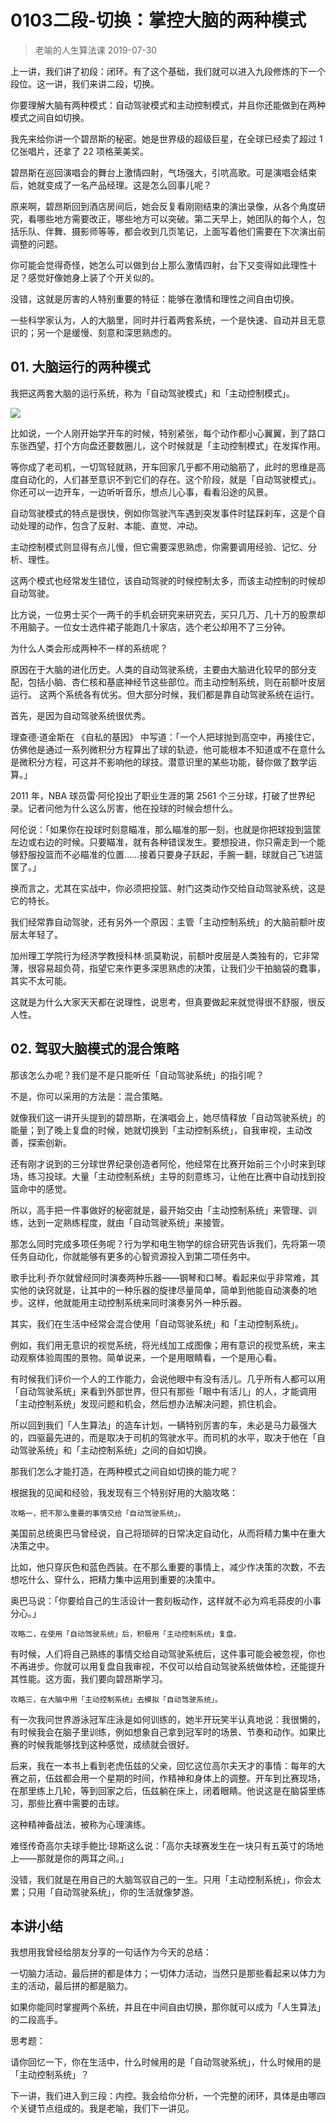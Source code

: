 # 0103二段-切换：掌控大脑的两种模式
> 老喻的人生算法课
2019-07-30

上一讲，我们讲了初段：闭环。有了这个基础，我们就可以进入九段修炼的下一个段位。这一讲，我们来讲二段，切换。

你要理解大脑有两种模式：自动驾驶模式和主动控制模式，并且你还能做到在两种模式之间自如切换。

我先来给你讲一个碧昂斯的秘密。她是世界级的超级巨星，在全球已经卖了超过 1 亿张唱片，还拿了 22 项格莱美奖。

碧昂斯在巡回演唱会的舞台上激情四射，气场强大，引吭高歌。可是演唱会结束后，她就变成了一名产品经理。这是怎么回事儿呢？

原来啊，碧昂斯回到酒店房间后，她会反复看刚刚结束的演出录像，从各个角度研究，看哪些地方需要改正，哪些地方可以突破。第二天早上，她团队的每个人，包括乐队、伴舞、摄影师等等，都会收到几页笔记，上面写着他们需要在下次演出前调整的问题。

你可能会觉得奇怪，她怎么可以做到台上那么激情四射，台下又变得如此理性十足？感觉好像她身上装了个开关似的。

没错，这就是厉害的人特别重要的特征：能够在激情和理性之间自由切换。

一些科学家认为，人的大脑里，同时并行着两套系统，一个是快速、自动并且无意识的；另一个是缓慢、刻意和深思熟虑的。

## 01. 大脑运行的两种模式

我把这两套大脑的运行系统，称为「自动驾驶模式」和「主动控制模式」。

![](https://raw.githubusercontent.com/dalong0514/selfstudy/master/图片链接/神经心理/2019004.jpg)

比如说，一个人刚开始学开车的时候，特别紧张，每个动作都小心翼翼，到了路口东张西望，打个方向盘还要数圈儿，这个时候就是「主动控制模式」在发挥作用。

等你成了老司机，一切驾轻就熟，开车回家几乎都不用动脑筋了，此时的思维是高度自动化的，人们甚至意识不到它们的存在。这个阶段，就是「自动驾驶模式」。你还可以一边开车，一边听听音乐，想点儿心事，看看沿途的风景。

自动驾驶模式的特点是很快，例如你驾驶汽车遇到突发事件时猛踩刹车，这是个自动处理的动作，包含了反射、本能、直觉、冲动。

主动控制模式则显得有点儿慢，但它需要深思熟虑，你需要调用经验、记忆、分析、理性。

这两个模式也经常发生错位，该自动驾驶的时候控制太多，而该主动控制的时候却自动驾驶。

比方说，一位男士买个一两千的手机会研究来研究去，买只几万、几十万的股票却不用脑子。一位女士选件裙子能跑几十家店，选个老公却用不了三分钟。

为什么人类会形成两种不一样的系统呢？

原因在于大脑的进化历史。人类的自动驾驶系统，主要由大脑进化较早的部分支配，包括小脑、杏仁核和基底神经节这些部位。而主动控制系统，则在前额叶皮层运行。 这两个系统各有优劣。但大部分时候，我们都是靠自动驾驶系统在运行。

首先，是因为自动驾驶系统很优秀。

理查德·道金斯在 《自私的基因》 中写道：「一个人把球抛到高空中，再接住它，仿佛他是通过一系列微积分方程算出了球的轨迹，他可能根本不知道或不在意什么是微积分方程，可这并不影响他的球技。潜意识里的某些功能，替你做了数学运算。」

2011 年，NBA 球员雷·阿伦投出了职业生涯的第 2561 个三分球，打破了世界纪录。记者问他为什么这么厉害，他在投球的时候会想什么。

阿伦说：「如果你在投球时刻意瞄准，那么瞄准的那一刻，也就是你把球投到篮筐左边或右边的时候。只要瞄准，就有各种错误发生。要想投进，你只需走到一个能够舒服投篮而不必瞄准的位置……接着只要身子跃起，手腕一翻，球就自己飞进篮筐了。」

换而言之，尤其在实战中，你必须把投篮、射门这类动作交给自动驾驶系统，这是它的特长。

我们经常靠自动驾驶，还有另外一个原因：主管「主动控制系统」的大脑前额叶皮层太年轻了。

加州理工学院行为经济学教授科林·凯莫勒说，前额叶皮层是人类独有的，它非常薄，很容易超负荷，指望它来作更多深思熟虑的决策，让我们少干拍脑袋的蠢事，其实不太可能。

这就是为什么大家天天都在说理性，说思考，但真要做起来就觉得很不舒服，很反人性。

## 02. 驾驭大脑模式的混合策略

那该怎么办呢？我们是不是只能听任「自动驾驶系统」的指引呢？

不是，你可以采用的方法是：混合策略。

就像我们这一讲开头提到的碧昂斯，在演唱会上，她尽情释放「自动驾驶系统」的能量；到了晚上复盘的时候，她就切换到「主动控制系统」，自我审视，主动改善，探索创新。

还有刚才说到的三分球世界纪录创造者阿伦，他经常在比赛开始前三个小时来到球场，练习投球。大量「主动控制系统」主导的刻意练习，让他在比赛中自动找到投篮命中的感觉。

所以，高手把一件事做好的秘密就是，最开始交由「主动控制系统」来管理、训练，达到一定熟练程度，就由「自动驾驶系统」来接管。

那怎么同时完成多项任务呢？行为学和电生物学的综合研究告诉我们，先将第一项任务自动化，你就能够有更多的心智资源投入到第二项任务中。

歌手比利·乔尔就曾经同时演奏两种乐器——钢琴和口琴。看起来似乎非常难，其实他的诀窍就是，让其中的一种乐器的旋律尽量简单，简单到他能自动演奏的地步。这样，他就能用主动控制系统来同时演奏另外一种乐器。

其实，我们在生活中经常会混合使用「自动驾驶系统」和「主动控制系统」。

例如，我们用无意识的视觉系统，将光线加工成图像；用有意识的视觉系统，来主动观察体验周围的景物。简单说来，一个是用眼睛看，一个是用心看。

有时候我们评价一个人的工作能力，会说他眼中有没有活儿。几乎所有人都可以用「自动驾驶系统」来看到外部世界，但只有那些「眼中有活儿」的人，才能调用「主动控制系统」发现问题和机会，然后想办法解决问题，抓住机会。

所以回到我们「人生算法」的造车计划，一辆特别厉害的车，未必是马力最强大的，四驱最先进的，而是取决于司机的驾驶水平。而司机的水平，取决于他在「自动驾驶系统」和「主动控制系统」之间的自如切换。

那我们怎么才能打造，在两种模式之间自如切换的能力呢？

根据我的见闻和经验，我发现有三个特别好用的大脑攻略：

	攻略一，把不那么重要的事情交给「自动驾驶系统」。

美国前总统奥巴马曾经说，自己将琐碎的日常决定自动化，从而将精力集中在重大决策之中。

比如，他只穿灰色和蓝色西装。在不那么重要的事情上，减少作决策的次数，不去想吃什么、穿什么，把精力集中运用到重要的决策中。

奥巴马说：「你要给自己的生活设计一套刻板动作，这样就不必为鸡毛蒜皮的小事分心。」

	攻略二，在使用「自动驾驶系统」后，积极用「主动控制系统」复盘。

有时候，人们将自己熟练的事情交给自动驾驶系统后，这件事可能会被忽视，你也不再进步。你就可以用复盘自我审视，不仅可以给自动驾驶系统做体检，还能提升其性能。这方面，我们要向碧昂斯学习。

	攻略三，在大脑中用「主动控制系统」去模拟「自动驾驶系统」。

有一次我问世界游泳冠军庄泳是如何训练的，她半开玩笑半认真地说：我很懒的，有时候我会在脑子里训练，例如想象自己拿到冠军时的场景、节奏和动作。如果比赛的时候我能够找到这种感觉，成绩就会很好。

后来，我在一本书上看到老虎伍兹的父亲，回忆这位高尔夫天才的事情：每年的大赛之前，伍兹都会用一个星期的时间，作精神和身体上的调整。开车到比赛现场，在那里练上几轮，等到回家之后，伍兹躺在床上，闭着眼睛。他说这是在脑袋里练习，那些比赛中需要的击球。

这种精神备战法，被称为心理演练。

难怪传奇高尔夫球手鲍比·琼斯这么说：「高尔夫球赛发生在一块只有五英寸的场地上——那就是你的两耳之间。」

没错，我们就是在用自己的大脑驾驭自己的一生。只用「主动控制系统」，你会太累；只用「自动驾驶系统」，你的生活就像梦游。

## 本讲小结

我想用我曾经给朋友分享的一句话作为今天的总结：

一切脑力活动，最后拼的都是体力；一切体力活动，当然只是那些看起来以体力为主的活动，最后拼的都是脑力。

如果你能同时掌握两个系统，并且在中间自由切换，那你就可以成为「人生算法」的二段高手。

思考题：

请你回忆一下，你在生活中，什么时候用的是「自动驾驶系统」，什么时候用的是「主动控制系统」？

下一讲，我们进入到三段：内控。我会给你分析，一个完整的闭环，具体是由哪四个关键节点组成的。我是老喻，我们下一讲见。



